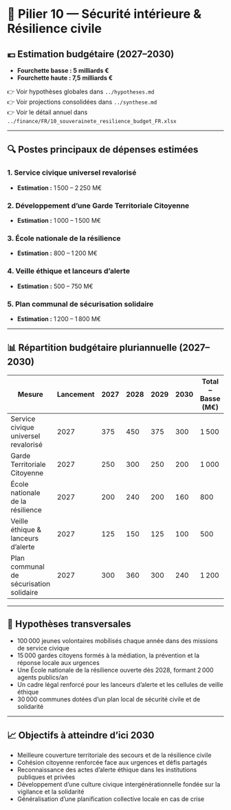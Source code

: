 # 🧮 Pilier 10 — Sécurité intérieure & Résilience civile

## 💶 Estimation budgétaire (2027–2030)

- **Fourchette basse : 5 milliards €**
- **Fourchette haute : 7,5 milliards €**

👉 Voir hypothèses globales dans `../hypotheses.md`  
👉 Voir projections consolidées dans `../synthese.md`  
👉 Voir le détail annuel dans `../finance/FR/10_souverainete_resilience_budget_FR.xlsx`

---

## 🔍 Postes principaux de dépenses estimées

### 1. Service civique universel revalorisé
- **Estimation :** 1 500 – 2 250 M€

### 2. Développement d’une Garde Territoriale Citoyenne
- **Estimation :** 1 000 – 1 500 M€

### 3. École nationale de la résilience
- **Estimation :** 800 – 1 200 M€

### 4. Veille éthique et lanceurs d’alerte
- **Estimation :** 500 – 750 M€

### 5. Plan communal de sécurisation solidaire
- **Estimation :** 1 200 – 1 800 M€

---

## 📊 Répartition budgétaire pluriannuelle (2027–2030)

| Mesure                                       | Lancement | 2027 | 2028 | 2029 | 2030 | Total – Basse (M€) | Haute (M€) |
|----------------------------------------------|-----------|------|------|------|------|---------------------|------------|
| Service civique universel revalorisé         | 2027      | 375  | 450  | 375  | 300  | 1 500               | 2 250      |
| Garde Territoriale Citoyenne                 | 2027      | 250  | 300  | 250  | 200  | 1 000               | 1 500      |
| École nationale de la résilience             | 2027      | 200  | 240  | 200  | 160  | 800                 | 1 200      |
| Veille éthique & lanceurs d’alerte           | 2027      | 125  | 150  | 125  | 100  | 500                 | 750        |
| Plan communal de sécurisation solidaire      | 2027      | 300  | 360  | 300  | 240  | 1 200               | 1 800      |

---

## 📌 Hypothèses transversales

- 100 000 jeunes volontaires mobilisés chaque année dans des missions de service civique  
- 15 000 gardes citoyens formés à la médiation, la prévention et la réponse locale aux urgences  
- Une École nationale de la résilience ouverte dès 2028, formant 2 000 agents publics/an  
- Un cadre légal renforcé pour les lanceurs d’alerte et les cellules de veille éthique  
- 30 000 communes dotées d’un plan local de sécurité civile et de solidarité

---

## 📈 Objectifs à atteindre d’ici 2030

- Meilleure couverture territoriale des secours et de la résilience civile  
- Cohésion citoyenne renforcée face aux urgences et défis partagés  
- Reconnaissance des actes d’alerte éthique dans les institutions publiques et privées  
- Développement d’une culture civique intergénérationnelle fondée sur la vigilance et la solidarité  
- Généralisation d’une planification collective locale en cas de crise
